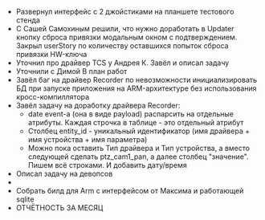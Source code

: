 * Развернул интерфейс с 2 джойстиками на планшете тестового стенда
* С Сашей Самохиным решили, что нужно доработать в Updater кнопку сброса привязки модальным окном с подтверждением. Закрыл userStory по количеству оставшихся попыток сброса привязки HW-ключа
* Уточнил про драйвер TCS у Андрея К.  Завёл и описал задачу
* Уточнили с Димой В план работ
* Завёл баг на драйвер Recorder по невозможности инициализировать БД при запуске приложения на ARM-архитектуре без использования кросс-компиллятора
* Завёл задачу на доработку драйвера Recorder:
	* date event-а (она в виде payload) распарсить на отдельные атрибуты. Каждая строчка в таблице - это отдельный атрибут
	* Столбец entity_id - уникальный идентификатор (имя драйвера + имя устройства + имя параметра)
	* Можно пока оставить Тип драйвера и Тип устройства, а вместо следующей сделать ptz_cam1_pan, а далее столбец "значение". Пишем всё строками. И добавить дату/время
* Описал задачу на девопсов
* 
* Собрать билд для Arm с интерфейсом от Максима и работающей sqlite
* ОТЧЁТНОСТЬ ЗА МЕСЯЦ